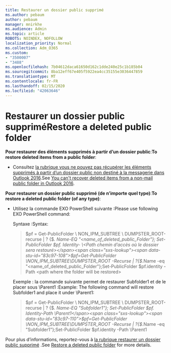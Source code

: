 ```yaml
---
title: Restaurer un dossier public supprimé
ms.author: pebaum
author: pebaum
manager: mnirkhe
ms.audience: Admin
ms.topic: article
ROBOTS: NOINDEX, NOFOLLOW
localization_priority: Normal
ms.collection: Adm_O365
ms.custom:
- "3500007"
- "3488"
ms.openlocfilehash: 7b04612daca61650d162c1dde240e25c1b185b04
ms.sourcegitcommit: 8ba12eff67e405f5922ea4cc35155e3036447859
ms.translationtype: MT
ms.contentlocale: fr-FR
ms.lasthandoff: 02/15/2020
ms.locfileid: "42063646"
---
```

# <a name="restore-a-deleted-public-folder"></a><span data-ttu-id="83c97-102">Restaurer un dossier public supprimé</span><span class="sxs-lookup"><span data-stu-id="83c97-102">Restore a deleted public folder</span></span>

<span data-ttu-id="83c97-103">**Pour restaurer des éléments supprimés à partir d’un dossier public**:</span><span class="sxs-lookup"><span data-stu-id="83c97-103">**To restore deleted items from a public folder**:</span></span>

- <span data-ttu-id="83c97-104">Consultez [la rubrique vous ne pouvez pas récupérer les éléments supprimés à partir d’un dossier public non destiné à la messagerie dans Outlook 2016](https://aka.ms/pfrec).</span><span class="sxs-lookup"><span data-stu-id="83c97-104">See [You can't recover deleted items from a non-mail public folder in Outlook 2016](https://aka.ms/pfrec).</span></span>
 
<span data-ttu-id="83c97-105">**Pour restaurer un dossier public supprimé (de n’importe quel type)**:</span><span class="sxs-lookup"><span data-stu-id="83c97-105">**To restore a deleted public folder (of any type)**:</span></span> 

- <span data-ttu-id="83c97-106">Utilisez la commande EXO PowerShell suivante :</span><span class="sxs-lookup"><span data-stu-id="83c97-106">Please use following EXO PowerShell command:</span></span>

    <span data-ttu-id="83c97-107">Syntaxe :</span><span class="sxs-lookup"><span data-stu-id="83c97-107">Syntax:</span></span>

    ><span data-ttu-id="83c97-108">$pf = Get-PublicFolder \ NON_IPM_SUBTREE \ DUMPSTER_ROOT-recurse | ? {$_. Name-EQ "\<name_of_deleted_public_Folder"}; Set-PublicFolder $pf. Identity- \<Path chemin d’accès où le dossier sera restauré></span><span class="sxs-lookup"><span data-stu-id="83c97-108">$pf=Get-PublicFolder \NON_IPM_SUBTREE\DUMPSTER_ROOT -Recurse  | ?{$_.Name -eq "\<name_of_deleted_public_Folder"};Set-PublicFolder $pf.identity -Path \<path where the folder will be restored></span></span>

    <span data-ttu-id="83c97-109">Exemple : la commande suivante permet de restaurer Subfolder1 et de le placer sous \Parent1 :</span><span class="sxs-lookup"><span data-stu-id="83c97-109">Example: The following command will restore Subfolder1 and place it under \Parent1:</span></span>

    ><span data-ttu-id="83c97-110">$pf = Get-PublicFolder \ NON_IPM_SUBTREE \ DUMPSTER_ROOT-recurse | ? {$_. Name-EQ "Subfolder1"}; Set-PublicFolder $pf. Identity-Path \Parent1</span><span class="sxs-lookup"><span data-stu-id="83c97-110">$pf=Get-PublicFolder \NON_IPM_SUBTREE\DUMPSTER_ROOT -Recurse | ?{$_.Name -eq "Subfolder1"};Set-PublicFolder $pf.identity -Path \Parent1</span></span>

<span data-ttu-id="83c97-111">Pour plus d’informations, reportez-vous à [la rubrique restaurer un dossier public supprimé](https://docs.microsoft.com/exchange/collaboration-exo/public-folders/restore-deleted-public-folder) .</span><span class="sxs-lookup"><span data-stu-id="83c97-111">See [Restore a deleted public folder](https://docs.microsoft.com/exchange/collaboration-exo/public-folders/restore-deleted-public-folder) for more details.</span></span>
